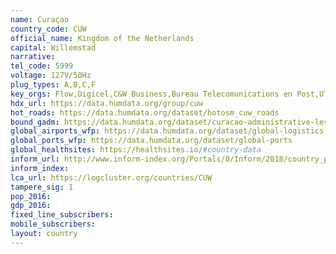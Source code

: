 ```yaml
---
name: Curaçao
country_code: CUW
official_name: Kingdom of the Netherlands
capital: Willemstad
narrative:
tel_code: 5999
voltage: 127V/50Hz
plug_types: A,B,C,F
key_orgs: Flow,Digicel,C&W Business,Bureau Telecomunications en Post,UTS,Carribean Internet Exchange
hdx_url: https://data.humdata.org/group/cuw
hot_roads: https://data.humdata.org/dataset/hotosm_cuw_roads
bound_gadm: https://data.humdata.org/dataset/curacao-administrative-level-0-national-boundary
global_airports_wfp: https://data.humdata.org/dataset/global-logistics
global_ports_wfp: https://data.humdata.org/dataset/global-ports
global_healthsites: https://healthsites.io/#country-data
inform_url: http://www.inform-index.org/Portals/0/Inform/2018/country_profiles/CUW.pdf
inform_index:
lca_url: https://logcluster.org/countries/CUW
tampere_sig: 1
pop_2016:
gdp_2016:
fixed_line_subscribers:
mobile_subscribers:
layout: country
---
```

